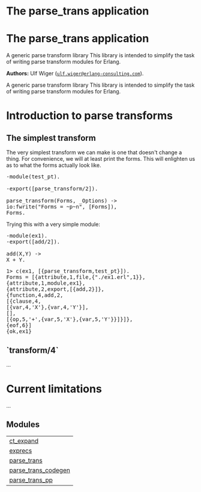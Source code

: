 

<h1>The parse_trans application</h1>

The parse_trans application
===========================
A generic parse transform library
This library is intended to simplify the task of writing parse transform
modules for Erlang.

__Authors:__ Ulf Wiger ([`ulf.wiger@erlang-consulting.com`](mailto:ulf.wiger@erlang-consulting.com)).

A generic parse transform library
This library is intended to simplify the task of writing parse transform
modules for Erlang.



<h1>Introduction to parse transforms</h1>





<h2>The simplest transform</h2>





The very simplest transform we can make is one that doesn't
change a thing. For convenience, we will at least print the forms.
This will enlighten us as to what the forms actually look like.


<pre>
-module(test_pt).

-export([parse_transform/2]).

parse_transform(Forms, _Options) ->
io:fwrite("Forms = ~p~n", [Forms]),
Forms.
</pre>




Trying this with a very simple module:


<pre>
-module(ex1).
-export([add/2]).

add(X,Y) ->
X + Y.
</pre>



<pre>
1> c(ex1, [{parse_transform,test_pt}]).
Forms = [{attribute,1,file,{"./ex1.erl",1}},
{attribute,1,module,ex1},
{attribute,2,export,[{add,2}]},
{function,4,add,2,
[{clause,4,
[{var,4,'X'},{var,4,'Y'}],
[],
[{op,5,'+',{var,5,'X'},{var,5,'Y'}}]}]},
{eof,6}]
{ok,ex1}
</pre>




<h2>`transform/4`</h2>




...




<h1>Current limitations</h1>




...


<h2 class="indextitle">Modules</h2>



<table width="100%" border="0" summary="list of modules">
<tr><td><a href="ct_expand.md" class="module">ct_expand</a></td></tr>
<tr><td><a href="exprecs.md" class="module">exprecs</a></td></tr>
<tr><td><a href="parse_trans.md" class="module">parse_trans</a></td></tr>
<tr><td><a href="parse_trans_codegen.md" class="module">parse_trans_codegen</a></td></tr>
<tr><td><a href="parse_trans_pp.md" class="module">parse_trans_pp</a></td></tr></table>

